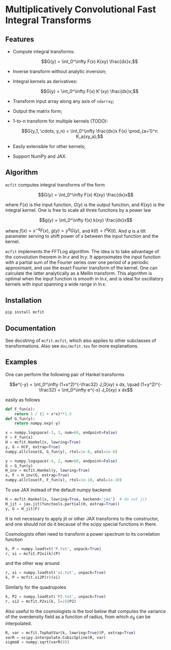 # Multiplicatively Convolutional Fast Integral Transforms


## Features

* Compute integral transforms:

  $$G(y) = \int_0^\infty F(x) K(xy) \frac{dx}x;$$

* Inverse transform without analytic inversion;
* Integral kernels as derivatives:

  $$G(y) = \int_0^\infty F(x) K'(xy) \frac{dx}x;$$

* Transform input array along any axis of `ndarray`;
* Output the matrix form;
* 1-to-n transform for multiple kernels (TODO):

  $$G(y_1, \cdots, y_n) = \int_0^\infty \frac{dx}x F(x) \prod_{a=1}^n K_a(xy_a);$$

* Easily extensible for other kernels;
* Support NumPy and JAX.


## Algorithm

`mcfit` computes integral transforms of the form

  $$G(y) = \int_0^\infty F(x) K(xy) \frac{dx}x$$

where $F(x)$ is the input function, $G(y)$ is the output function, and
$K(xy)$ is the integral kernel.
One is free to scale all three functions by a power law

  $$g(y) = \int_0^\infty f(x) k(xy) \frac{dx}x$$

where $f(x)=x^{-q} F(x)$, $g(y)=y^q G(y)$, and $k(t)=t^q K(t)$.
And $q$ is a tilt parameter serving to shift power of $x$ between the
input function and the kernel.

`mcfit` implements the FFTLog algorithm.
The idea is to take advantage of the convolution theorem in $\ln x$ and
$\ln y$.
It approximates the input function with a partial sum of the Fourier
series over one period of a periodic approximant, and use the exact
Fourier transform of the kernel.
One can calculate the latter analytically as a Mellin transform.
This algorithm is optimal when the input function is smooth in $\ln x$,
and is ideal for oscillatory kernels with input spanning a wide range in
$\ln x$.


## Installation

```sh
pip install mcfit
```


## Documentation

See docstring of `mcfit.mcfit`, which also applies to other
subclasses of transformations.
Also see `doc/mcfit.tex` for more explanations.


## Examples

One can perform the following pair of Hankel transforms

  $$e^{-y} = \int_0^\infty (1+x^2)^{-\frac32} J_0(xy) x dx, \quad (1+y^2)^{-\frac32} = \int_0^\infty e^{-x} J_0(xy) x dx$$

easily as follows
```python
def F_fun(x):
    return 1 / (1 + x*x)**1.5
def G_fun(y):
    return numpy.exp(-y)

x = numpy.logspace(-3, 3, num=60, endpoint=False)
F = F_fun(x)
H = mcfit.Hankel(x, lowring=True)
y, G = H(F, extrap=True)
numpy.allclose(G, G_fun(y), rtol=1e-8, atol=1e-8)

y = numpy.logspace(-4, 2, num=60, endpoint=False)
G = G_fun(y)
H_inv = mcfit.Hankel(y, lowring=True)
x, F = H_inv(G, extrap=True)
numpy.allclose(F, F_fun(x), rtol=1e-10, atol=1e-10)
```

To use JAX instead of the default numpy backend:
```python
H = mcfit.Hankel(x, lowring=True, backend='jax')  # do not jit
H_jit = jax.jit(functools.partial(H, extrap=True))
y, G = H_jit(F)
```
It is not necessary to apply jit or other JAX transforms to the
constructor, and one should not do it because of the scipy special
functions in there.

Cosmologists often need to transform a power spectrum to its correlation
function
```python
k, P = numpy.loadtxt('P.txt', unpack=True)
r, xi = mcfit.P2xi(k)(P)
```
and the other way around
```python
r, xi = numpy.loadtxt('xi.txt', unpack=True)
k, P = mcfit.xi2P(r)(xi)
```

Similarly for the quadrupoles
```python
k, P2 = numpy.loadtxt('P2.txt', unpack=True)
r, xi2 = mcfit.P2xi(k, l=2)(P2)
```

Also useful to the cosmologists is the tool below that computes the
variance of the overdensity field as a function of radius, from which
$\sigma_8$ can be interpolated.
```python
R, var = mcfit.TophatVar(k, lowring=True)(P, extrap=True)
varR = scipy.interpolate.CubicSpline(R, var)
sigma8 = numpy.sqrt(varR(8))
```
